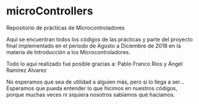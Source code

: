 # microControllers
Repositorio de prácticas de Microcontroladores

Aquí se encuentran todos los códigos de las prácticas y parte del proyecto final implementado en el periodo de Agosto a Diciembre de 2018 en la materia de
Introducción a los Microcontroladores.

Todo lo aquí realizado fue posible gracias a:
Pablo Franco Ríos y
Ángel Ramírez Álvarez

No esperamos que sea de utilidad a alguien más, pero si lo llega a ser... Esperamos que pueda entender lo que hicimos en nuestros códigos,
porque muchas veces ni siquiera nosotros sabíamos qué hacíamos.
